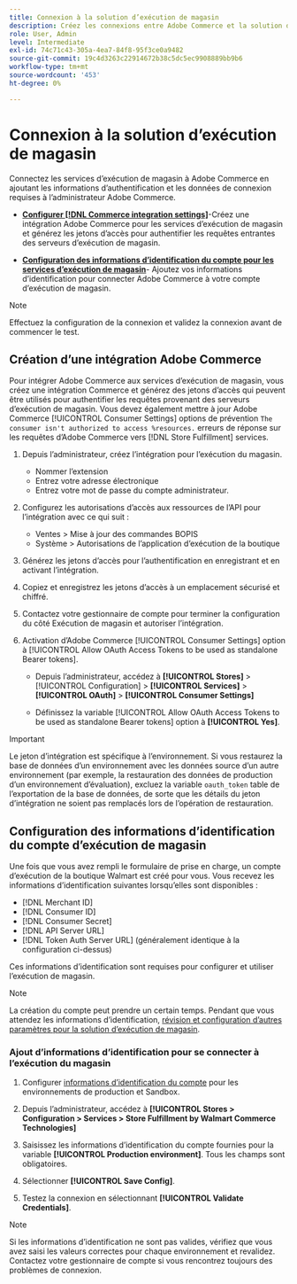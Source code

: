 ```yaml
---
title: Connexion à la solution d’exécution de magasin
description: Créez les connexions entre Adobe Commerce et la solution d’exécution de magasin en créant et en autorisant une intégration Adobe Commerce et en ajoutant les informations d’identification du compte d’exécution de magasin à la configuration du service Adobe Commerce.
role: User, Admin
level: Intermediate
exl-id: 74c71c43-305a-4ea7-84f8-95f3ce0a9482
source-git-commit: 19c4d3263c22914672b38c5dc5ec9908889bb9b6
workflow-type: tm+mt
source-wordcount: '453'
ht-degree: 0%

---
```


# Connexion à la solution d’exécution de magasin

Connectez les services d’exécution de magasin à Adobe Commerce en ajoutant les informations d’authentification et les données de connexion requises à l’administrateur Adobe Commerce.

- **[Configurer [!DNL Commerce integration settings]](#create-an-adobe-commerce-integration)**-Créez une intégration Adobe Commerce pour les services d’exécution de magasin et générez les jetons d’accès pour authentifier les requêtes entrantes des serveurs d’exécution de magasin.

- **[Configuration des informations d’identification du compte pour les services d’exécution de magasin](#configure-store-fulfillment-account-credentials)**- Ajoutez vos informations d’identification pour connecter Adobe Commerce à votre compte d’exécution de magasin.

>[!NOTE]
>
>Effectuez la configuration de la connexion et validez la connexion avant de commencer le test.

## Création d’une intégration Adobe Commerce

Pour intégrer Adobe Commerce aux services d’exécution de magasin, vous créez une intégration Commerce et générez des jetons d’accès qui peuvent être utilisés pour authentifier les requêtes provenant des serveurs d’exécution de magasin. Vous devez également mettre à jour Adobe Commerce [!UICONTROL Consumer Settings] options de prévention `The consumer isn't authorized to access %resources.` erreurs de réponse sur les requêtes d’Adobe Commerce vers [!DNL Store Fulfillment] services.

1. Depuis l’administrateur, créez l’intégration pour l’exécution du magasin.

   - Nommer l’extension
   - Entrez votre adresse électronique
   - Entrez votre mot de passe du compte administrateur.

1. Configurez les autorisations d’accès aux ressources de l’API pour l’intégration avec ce qui suit :

   - Ventes > Mise à jour des commandes BOPIS
   - Système > Autorisations de l’application d’exécution de la boutique

1. Générez les jetons d’accès pour l’authentification en enregistrant et en activant l’intégration.

1. Copiez et enregistrez les jetons d’accès à un emplacement sécurisé et chiffré.

1. Contactez votre gestionnaire de compte pour terminer la configuration du côté Exécution de magasin et autoriser l’intégration.

1. Activation d’Adobe Commerce [!UICONTROL Consumer Settings] option à [!UICONTROL Allow OAuth Access Tokens to be used as standalone Bearer tokens].

   - Depuis l’administrateur, accédez à **[!UICONTROL Stores]** >  [!UICONTROL Configuration] > **[!UICONTROL Services]** >  **[!UICONTROL OAuth]** > **[!UICONTROL Consumer Settings]**

   - Définissez la variable [!UICONTROL Allow OAuth Access Tokens to be used as standalone Bearer tokens] option à **[!UICONTROL Yes]**.

>[!IMPORTANT]
>
> Le jeton d’intégration est spécifique à l’environnement. Si vous restaurez la base de données d’un environnement avec les données source d’un autre environnement (par exemple, la restauration des données de production d’un environnement d’évaluation), excluez la variable `oauth_token` table de l’exportation de la base de données, de sorte que les détails du jeton d’intégration ne soient pas remplacés lors de l’opération de restauration.


## Configuration des informations d’identification du compte d’exécution de magasin

Une fois que vous avez rempli le formulaire de prise en charge, un compte d’exécution de la boutique Walmart est créé pour vous. Vous recevez les informations d’identification suivantes lorsqu’elles sont disponibles :

- [!DNL Merchant ID]
- [!DNL Consumer ID]
- [!DNL Consumer Secret]
- [!DNL API Server URL]
- [!DNL Token Auth Server URL] (généralement identique à la configuration ci-dessus)

Ces informations d’identification sont requises pour configurer et utiliser l’exécution de magasin.

>[!NOTE]
>
>La création du compte peut prendre un certain temps. Pendant que vous attendez les informations d’identification, [révision et configuration d’autres paramètres pour la solution d’exécution de magasin](service-config-settings-overview.md).

### Ajout d’informations d’identification pour se connecter à l’exécution du magasin

1. Configurer [informations d’identification du compte](enable-general.md) pour les environnements de production et Sandbox.

1. Depuis l’administrateur, accédez à **[!UICONTROL Stores > Configuration > Services > Store Fulfillment by Walmart Commerce Technologies]**

1. Saisissez les informations d’identification du compte fournies pour la variable **[!UICONTROL Production environment]**. Tous les champs sont obligatoires.

1. Sélectionner **[!UICONTROL Save Config]**.

1. Testez la connexion en sélectionnant **[!UICONTROL Validate Credentials]**.

>[!NOTE]
>
>Si les informations d’identification ne sont pas valides, vérifiez que vous avez saisi les valeurs correctes pour chaque environnement et revalidez. Contactez votre gestionnaire de compte si vous rencontrez toujours des problèmes de connexion.
